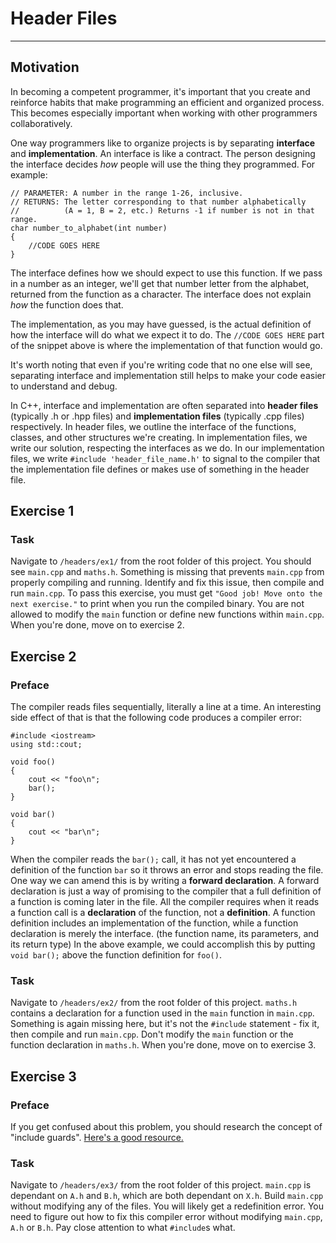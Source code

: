 # Header Files
---
## Motivation

In becoming a competent programmer, it's important that you create and reinforce habits that make programming an efficient and organized process. This becomes especially important when working with other programmers collaboratively.

One way programmers like to organize projects is by separating **interface** and **implementation**. An interface is like a contract. The person designing the interface decides *how* people will use the thing they programmed. For example:

```
// PARAMETER: A number in the range 1-26, inclusive.
// RETURNS: The letter corresponding to that number alphabetically 
// 			(A = 1, B = 2, etc.) Returns -1 if number is not in that range.
char number_to_alphabet(int number)
{
	//CODE GOES HERE
} 

```
The interface defines how we should expect to use this function. If we pass in a number as an integer, we'll get that number letter from the alphabet, returned from the function as a character. The interface does not explain *how* the function does that. 

The implementation, as you may have guessed, is the actual definition of how the interface will do what we expect it to do. The `//CODE GOES HERE` part of the snippet above is where the implementation of that function would go. 

It's worth noting that even if you're writing code that no one else will see, separating interface and implementation still helps to make your code easier to understand and debug.

In C++, interface and implementation are often separated into **header files** (typically .h or .hpp files) and **implementation files** (typically .cpp files) respectively. In header files, we outline the interface of the functions, classes, and other structures we're creating. In implementation files, we write our solution, respecting the interfaces as we do. In our implementation files, we write `#include 'header_file_name.h'` to signal to the compiler that the implementation file defines or makes use of something in the header file.

## Exercise 1

### Task

Navigate to `/headers/ex1/` from the root folder of this project. You should see `main.cpp` and `maths.h`. Something is missing that prevents `main.cpp` from properly compiling and running. Identify and fix this issue, then compile and run `main.cpp`. To pass this exercise, you must get `"Good job! Move onto the next exercise."` to print when you run the compiled binary. You are not allowed to modify the `main` function or define new functions within `main.cpp`. When you're done, move on to exercise 2.

## Exercise 2

### Preface

The compiler reads files sequentially, literally a line at a time. An interesting side effect of that is that the following code produces a compiler error:

```
#include <iostream>
using std::cout;

void foo()
{
	cout << "foo\n";
	bar();
}

void bar()
{
	cout << "bar\n";
}
```

When the compiler reads the `bar();` call, it has not yet encountered a definition of the function `bar` so it throws an error and stops reading the file. One way we can amend this is by writing a **forward declaration**. A forward declaration is just a way of promising to the compiler that a full definition of a function is coming later in the file. All the compiler requires when it reads a function call is a **declaration** of the function, not a **definition**. A function definition includes an implementation of the function, while a function declaration is merely the interface. (the function name, its parameters, and its return type) In the above example, we could accomplish this by putting `void bar();` above the function definition for `foo()`. 

### Task

Navigate to `/headers/ex2/` from the root folder of this project. `maths.h` contains a declaration for a function used in the `main` function in `main.cpp`. Something is again missing here, but it's not the `#include` statement - fix it, then compile and run `main.cpp`. Don't modify the `main` function or the function declaration in `maths.h`. When you're done, move on to exercise 3.

## Exercise 3

### Preface

If you get confused about this problem, you should research the concept of "include guards". [Here's a good resource.](https://en.wikipedia.org/wiki/Include_guard)

### Task

Navigate to `/headers/ex3/` from the root folder of this project. `main.cpp` is dependant on `A.h` and `B.h`, which are both dependant on `X.h`. Build `main.cpp` without modifying any of the files. You will likely get a redefinition error. You need to figure out how to fix this compiler error without modifying `main.cpp`, `A.h` or `B.h`. Pay close attention to what `#include`s what.